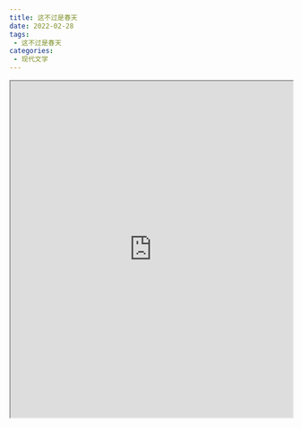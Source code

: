 ```yaml
---
title: 这不过是春天
date: 2022-02-28
tags:
 - 这不过是春天
categories:
 - 现代文学
---
```




<iframe src="https://study-doc.yourtools.icu/pdf/web/viewer.html?file=https://vkceyugu.cdn.bspapp.com/VKCEYUGU-e9075d72-0451-48df-afe1-d46932ae4554/2030349b-5ef1-4204-b70a-31a437466874.pdf" width="100%" height="600px"></iframe>
